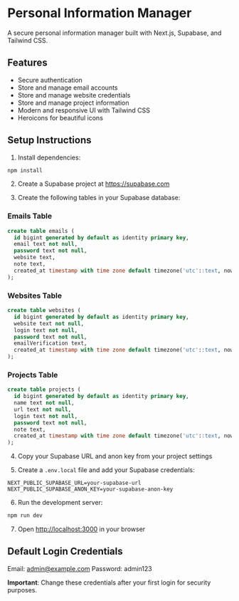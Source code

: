 # Personal Information Manager

A secure personal information manager built with Next.js, Supabase, and Tailwind CSS.

## Features

- Secure authentication
- Store and manage email accounts
- Store and manage website credentials
- Store and manage project information
- Modern and responsive UI with Tailwind CSS
- Heroicons for beautiful icons

## Setup Instructions

1. Install dependencies:
```bash
npm install
```

2. Create a Supabase project at https://supabase.com

3. Create the following tables in your Supabase database:

### Emails Table
```sql
create table emails (
  id bigint generated by default as identity primary key,
  email text not null,
  password text not null,
  website text,
  note text,
  created_at timestamp with time zone default timezone('utc'::text, now()) not null
);
```

### Websites Table
```sql
create table websites (
  id bigint generated by default as identity primary key,
  website text not null,
  login text not null,
  password text not null,
  emailVerification text,
  created_at timestamp with time zone default timezone('utc'::text, now()) not null
);
```

### Projects Table
```sql
create table projects (
  id bigint generated by default as identity primary key,
  name text not null,
  url text not null,
  login text not null,
  password text not null,
  note text,
  created_at timestamp with time zone default timezone('utc'::text, now()) not null
);
```

4. Copy your Supabase URL and anon key from your project settings

5. Create a `.env.local` file and add your Supabase credentials:
```
NEXT_PUBLIC_SUPABASE_URL=your-supabase-url
NEXT_PUBLIC_SUPABASE_ANON_KEY=your-supabase-anon-key
```

6. Run the development server:
```bash
npm run dev
```

7. Open [http://localhost:3000](http://localhost:3000) in your browser

## Default Login Credentials

Email: admin@example.com
Password: admin123

**Important**: Change these credentials after your first login for security purposes.
